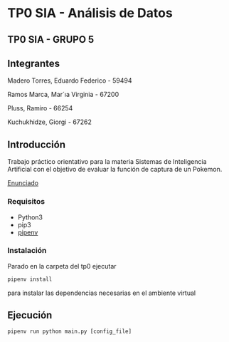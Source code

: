 


# TP0 SIA - Análisis de Datos

## TP0 SIA - GRUPO 5 

## Integrantes
 Madero Torres, Eduardo Federico - 59494
 
 Ramos Marca, Mar´ıa Virginia - 67200
 
 Pluss, Ramiro - 66254
 
 Kuchukhidze, Giorgi - 67262

## Introducción

Trabajo práctico orientativo para la materia Sistemas de Inteligencia Artificial con el
objetivo de evaluar la función de captura de un Pokemon.

[Enunciado](docs/SIA_TP0.pdf)

### Requisitos

- Python3
- pip3
- [pipenv](https://pypi.org/project/pipenv/)

### Instalación

Parado en la carpeta del tp0 ejecutar

```sh
pipenv install
```

para instalar las dependencias necesarias en el ambiente virtual

## Ejecución

```
pipenv run python main.py [config_file]
```

